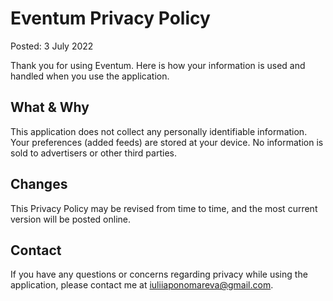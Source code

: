 # Eventum Privacy Policy
Posted: 3 July 2022

Thank you for using Eventum. Here is how your information is used and handled when you use the application.
## What & Why
This application does not collect any personally identifiable information.
Your preferences (added feeds) are stored at your device.
No information is sold to advertisers or other third parties.
## Changes
This Privacy Policy may be revised from time to time, and the most current version will be posted online.
## Contact
If you have any questions or concerns regarding privacy while using the application, please contact me at iuliiaponomareva@gmail.com.